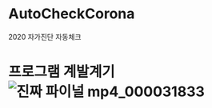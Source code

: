 # AutoCheckCorona
2020 자가진단 자동체크

# 프로그램 계발계기![진짜 파이널 mp4_000031833](https://user-images.githubusercontent.com/61714078/132454244-37af478b-cf39-4de8-963e-e43ab937f23b.png)


